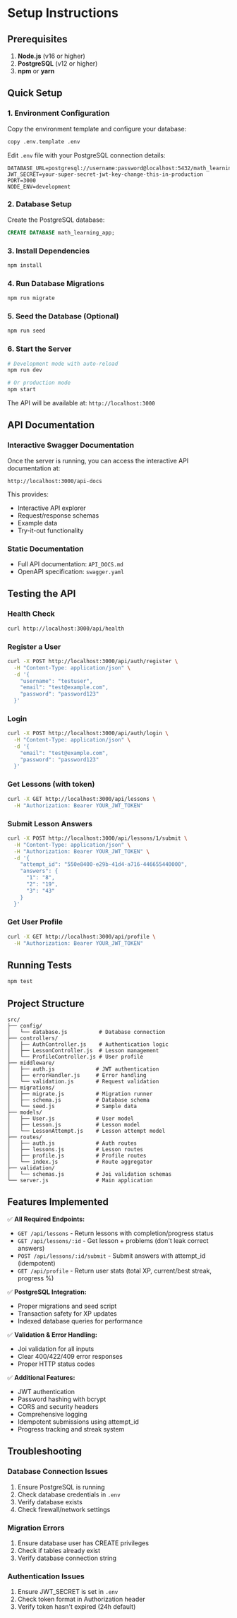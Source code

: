 # Setup Instructions

## Prerequisites

1. **Node.js** (v16 or higher)
2. **PostgreSQL** (v12 or higher)
3. **npm** or **yarn**

## Quick Setup

### 1. Environment Configuration
Copy the environment template and configure your database:

```bash
copy .env.template .env
```

Edit `.env` file with your PostgreSQL connection details:
```env
DATABASE_URL=postgresql://username:password@localhost:5432/math_learning_app
JWT_SECRET=your-super-secret-jwt-key-change-this-in-production
PORT=3000
NODE_ENV=development
```

### 2. Database Setup

Create the PostgreSQL database:
```sql
CREATE DATABASE math_learning_app;
```

### 3. Install Dependencies
```bash
npm install
```

### 4. Run Database Migrations
```bash
npm run migrate
```

### 5. Seed the Database (Optional)
```bash
npm run seed
```

### 6. Start the Server
```bash
# Development mode with auto-reload
npm run dev

# Or production mode
npm start
```

The API will be available at: `http://localhost:3000`

## API Documentation

### Interactive Swagger Documentation
Once the server is running, you can access the interactive API documentation at:
```
http://localhost:3000/api-docs
```

This provides:
- Interactive API explorer
- Request/response schemas
- Example data
- Try-it-out functionality

### Static Documentation
- Full API documentation: `API_DOCS.md`
- OpenAPI specification: `swagger.yaml`

## Testing the API

### Health Check
```bash
curl http://localhost:3000/api/health
```

### Register a User
```bash
curl -X POST http://localhost:3000/api/auth/register \
  -H "Content-Type: application/json" \
  -d '{
    "username": "testuser",
    "email": "test@example.com",
    "password": "password123"
  }'
```

### Login
```bash
curl -X POST http://localhost:3000/api/auth/login \
  -H "Content-Type: application/json" \
  -d '{
    "email": "test@example.com",
    "password": "password123"
  }'
```

### Get Lessons (with token)
```bash
curl -X GET http://localhost:3000/api/lessons \
  -H "Authorization: Bearer YOUR_JWT_TOKEN"
```

### Submit Lesson Answers
```bash
curl -X POST http://localhost:3000/api/lessons/1/submit \
  -H "Content-Type: application/json" \
  -H "Authorization: Bearer YOUR_JWT_TOKEN" \
  -d '{
    "attempt_id": "550e8400-e29b-41d4-a716-446655440000",
    "answers": {
      "1": "8",
      "2": "19", 
      "3": "43"
    }
  }'
```

### Get User Profile
```bash
curl -X GET http://localhost:3000/api/profile \
  -H "Authorization: Bearer YOUR_JWT_TOKEN"
```

## Running Tests
```bash
npm test
```

## Project Structure

```
src/
├── config/
│   └── database.js          # Database connection
├── controllers/
│   ├── AuthController.js    # Authentication logic
│   ├── LessonController.js  # Lesson management
│   └── ProfileController.js # User profile
├── middleware/
│   ├── auth.js             # JWT authentication
│   ├── errorHandler.js     # Error handling
│   └── validation.js       # Request validation
├── migrations/
│   ├── migrate.js          # Migration runner
│   ├── schema.js           # Database schema
│   └── seed.js             # Sample data
├── models/
│   ├── User.js             # User model
│   ├── Lesson.js           # Lesson model
│   └── LessonAttempt.js    # Lesson attempt model
├── routes/
│   ├── auth.js             # Auth routes
│   ├── lessons.js          # Lesson routes
│   ├── profile.js          # Profile routes
│   └── index.js            # Route aggregator
├── validation/
│   └── schemas.js          # Joi validation schemas
└── server.js               # Main application
```

## Features Implemented

✅ **All Required Endpoints:**
- `GET /api/lessons` - Return lessons with completion/progress status
- `GET /api/lessons/:id` - Get lesson + problems (don't leak correct answers)
- `POST /api/lessons/:id/submit` - Submit answers with attempt_id (idempotent)
- `GET /api/profile` - Return user stats (total XP, current/best streak, progress %)

✅ **PostgreSQL Integration:**
- Proper migrations and seed script
- Transaction safety for XP updates
- Indexed database queries for performance

✅ **Validation & Error Handling:**
- Joi validation for all inputs
- Clear 400/422/409 error responses
- Proper HTTP status codes

✅ **Additional Features:**
- JWT authentication
- Password hashing with bcrypt
- CORS and security headers
- Comprehensive logging
- Idempotent submissions using attempt_id
- Progress tracking and streak system

## Troubleshooting

### Database Connection Issues
1. Ensure PostgreSQL is running
2. Check database credentials in `.env`
3. Verify database exists
4. Check firewall/network settings

### Migration Errors
1. Ensure database user has CREATE privileges
2. Check if tables already exist
3. Verify database connection string

### Authentication Issues
1. Ensure JWT_SECRET is set in `.env`
2. Check token format in Authorization header
3. Verify token hasn't expired (24h default)

